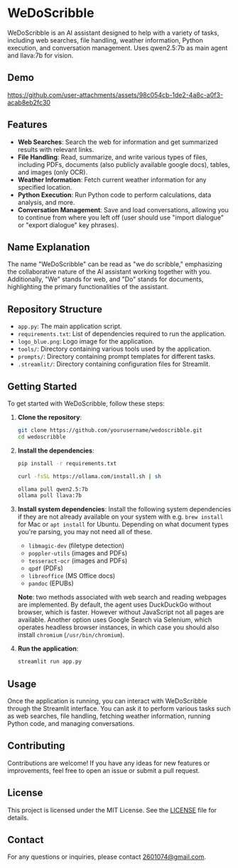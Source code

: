 # WeDoScribble

WeDoScribble is an AI assistant designed to help with a variety of tasks, including web searches, file handling, weather information, Python execution, and conversation management. Uses qwen2.5:7b as main agent and llava:7b for vision.

## Demo
https://github.com/user-attachments/assets/98c054cb-1de2-4a8c-a0f3-acab8eb2fc30

## Features

- **Web Searches**: Search the web for information and get summarized results with relevant links.
- **File Handling**: Read, summarize, and write various types of files, including PDFs, documents (also publicly available google docs), tables, and images (only OCR).
- **Weather Information**: Fetch current weather information for any specified location.
- **Python Execution**: Run Python code to perform calculations, data analysis, and more.
- **Conversation Management**: Save and load conversations, allowing you to continue from where you left off (user should use "import dialogue" or "export dialogue" key phrases).

## Name Explanation

The name "WeDoScribble" can be read as "we do scribble," emphasizing the collaborative nature of the AI assistant working together with you. Additionally, "We" stands for web, and "Do" stands for documents, highlighting the primary functionalities of the assistant.

## Repository Structure

- `app.py`: The main application script.
- `requirements.txt`: List of dependencies required to run the application.
- `logo_blue.png`: Logo image for the application.
- `tools/`: Directory containing various tools used by the application.
- `prompts/`: Directory containing prompt templates for different tasks.
- `.streamlit/`: Directory containing configuration files for Streamlit.

## Getting Started

To get started with WeDoScribble, follow these steps:

1. **Clone the repository**:
    ```bash
    git clone https://github.com/yourusername/wedoscribble.git
    cd wedoscribble
    ```

2. **Install the dependencies**:
    ```bash
    pip install -r requirements.txt
    ```

    ```bash
    curl -fsSL https://ollama.com/install.sh | sh
    ```

    ```bash
    ollama pull qwen2.5:7b
    ollama pull llava:7b
    ```

3. **Install system dependencies**:
    Install the following system dependencies if they are not already available on your system with e.g. `brew install` for Mac or `apt install` for Ubuntu. Depending on what document types you're parsing, you may not need all of these.
    - `libmagic-dev` (filetype detection)
    - `poppler-utils` (images and PDFs)
    - `tesseract-ocr` (images and PDFs)
    - `qpdf` (PDFs)
    - `libreoffice` (MS Office docs)
    - `pandoc` (EPUBs)

    **Note**: two methods associated with web search and reading webpages are implemented. By default, the agent uses DuckDuckGo without browser, which is faster. However without JavaScript not all pages are available. Another option uses Google Search via Selenium, which operates headless browser instances, in which case you should also install `chromium` (`/usr/bin/chromium`).

4. **Run the application**:
    ```bash
    streamlit run app.py
    ```

## Usage

Once the application is running, you can interact with WeDoScribble through the Streamlit interface. You can ask it to perform various tasks such as web searches, file handling, fetching weather information, running Python code, and managing conversations.

## Contributing

Contributions are welcome! If you have any ideas for new features or improvements, feel free to open an issue or submit a pull request.

## License

This project is licensed under the MIT License. See the [LICENSE](LICENSE) file for details.

## Contact

For any questions or inquiries, please contact [2601074@gmail.com](mailto:2601074@gmail.com).
